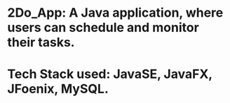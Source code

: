 # 2Do_App: A Java application, where users can schedule and monitor their tasks.
# Tech Stack used: JavaSE, JavaFX, JFoenix, MySQL.
